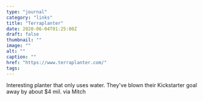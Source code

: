 ```yaml
---
type: "journal"
category: "links"
title: "Terraplanter"
date: 2020-06-04T01:25:08Z
draft: false
thumbnail: ""
image: ""
alt: ""
caption: ""
href: "https://www.terraplanter.com/"
tags:
---
```


Interesting planter that only uses water. They've blown their Kickstarter goal away by about $4 mil. via Mitch
